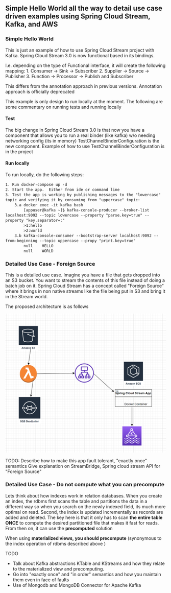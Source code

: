 
## Simple Hello World all the way to detail use case driven examples using Spring Cloud Stream, Kafka, and AWS

### Simple Hello World

This is just an example of how to use Spring Cloud Stream project with Kafka.  Spring Cloud Stream 3.0 is now functional based in its bindings.

I.e. depending on the type of Functional interface, it will create the following mapping:
	1. Consumer -> Sink -> Subscriber
	2. Supplier -> Source -> Publisher
	3. Function -> Processor -> Publish and Subscriber
	
This differs from the annotation approach in previous versions.  Annotation approach is officially deprecated 

This example is only design to run locally at the moment.  The following are some commentary on running tests and running locally

#### Test
The big change in Spring Cloud Stream 3.0 is that now you have a component that allows you to run a real binder (like kafka) w/o needing networking config (its in memory)
TestChannelBinderConfiguration is the new component.  Example of how to use TestChannelBinderConfiguration is in the project


#### Run locally
To run locally, do the following steps:

	1. Run docker-compose up -d
	2. Start the app.  Either from ide or command line
	3. Test the app is working by publishing messages to the "lowercase" topic and verifying it by consuming from "uppercase" topic:
		3.a docker exec -it kafka bash
			[appuser@kafka ~]$ kafka-console-producer --broker-list localhost:9092 --topic lowercase --property "parse.key=true" --property "key.separator=:"
			>1:hello
			>2:world
		3.b kafka-console-consumer --bootstrap-server localhost:9092 --from-beginning --topic uppercase --propy "print.key=true"
			null    HELLO
			null    WORLD
			

### Detailed Use Case - Foreign Source

This is a detailed use case.  Imagine you have a file that gets dropped into an S3 bucket. You want to stream the contents of this file instead of doing a batch job
on it.  Spring Cloud Stream has a concept called "Foreign Source" where it brings in non native streams like the file being put in S3 and bring it in the Stream world.

The proposed architecture is as follows


![alt text](https://github.com/ecomonestop/rico-spring-kafka/blob/master/ForeignSource.png?raw=true)

TODO:
Describe how to make this app fault tolerant, "exactly once" semantics
Give explanation on StreamBridge, Spring cloud stream API for "Foreign Source"


### Detailed Use Case - Do not compute what you can precompute

Lets think about how indexes work in relation databases.  When you create an index, the rdbms first scans the table and partitions the data in a different way so when you search on the newly indexed field, its much more optimal on read.  Second, the index is updated incrementally as records are added and deleted.  The key here is that it only has to scan  **the entire table ONCE** to compute the desired partitioned file that makes it fast for reads.  From then on, it can use the **precomputed**  solution 

When using **materialized views, you should precompute** (synonymous to the index operation of rdbms described above ) 

TODO
- Talk about Kafka abstractions KTable and KStreams and how they relate to the materialized view and precomputing.
- Go into "exactly once" and "in order" semantics and how you maintain them even in face of faults
- Use of Mongodb and MongoDB Connector for Apache Kafka









